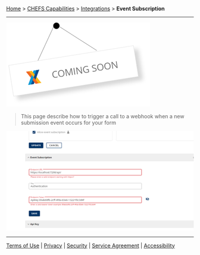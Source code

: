[Home](index) > [CHEFS Capabilities](CHEFS-Capabilities) > [Integrations](Integrations) > **Event Subscription** 
***  

![img](./images/coming-soon.png)

> This page describe how to trigger a call to a webhook when a new submission event occurs for your form  

![event-subscription](images/event-sub.png)
***
[Terms of Use](Terms-of-Use) | [Privacy](Privacy) | [Security](Security) | [Service Agreement](Service-Agreement) | [Accessibility](Accessibility)
